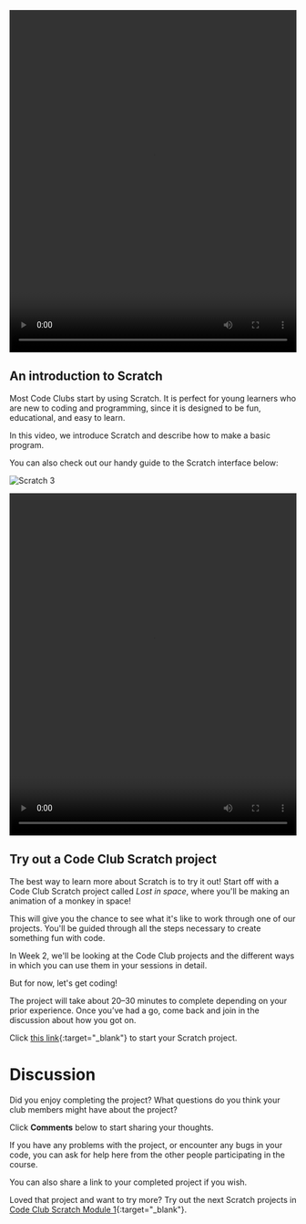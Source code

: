 <video width="100%" height="600" id="Introduction video" controls preload="metadata"
  source src="https://rpf-futurelearn.s3.eu-west-1.amazonaws.com/CC+vol+training+/step1_12+intro+to+scratch.mp4" type="video/mp4" >
  <track
    label="English"
    kind="subtitles"
    srclang="en"
    src="https://rpf-futurelearn.s3.eu-west-1.amazonaws.com/CC+vol+training+/1_11_Scratch_screen_cast.vtt"
    default />
  <track
    label="Francais"
    kind="subtitles"
    srclang="fr"
    src="https://rpf-futurelearn.s3.eu-west-1.amazonaws.com/CC+vol+training+/1_13_Scratch_screen_cast_French__France__reviewed.vtt" />
  <track
    label="Español"
    kind="subtitles"
    srclang="es"
    src="https://rpf-futurelearn.s3.eu-west-1.amazonaws.com/CC+vol+training+/1_13_Scratch_screen_cast_Spanish__Spain__reviewed.vtt" />
  <track
    label="Italiano"
    kind="subtitles"
    srclang="es"
    src="https://rpf-futurelearn.s3.eu-west-1.amazonaws.com/CC+vol+training+/1_13_Scratch_screen_cast_Italian_reviewed.vtt" />
  <track
    label="Portugues"
    kind="subtitles"
    srclang="pr"
    src="https://rpf-futurelearn.s3.eu-west-1.amazonaws.com/CC+vol+training+/1_13_Scratch_screen_cast_Portuguese__Brazil__reviewed.vtt" />
</video>

## An introduction to Scratch

Most Code Clubs start by using Scratch. It is perfect for young learners who are new to coding and programming, since it is designed to be fun, educational, and easy to learn.

In this video, we introduce Scratch and describe how to make a basic program.

You can also check out our handy guide to the Scratch interface below:

![Scratch 3](https://s3-eu-west-1.amazonaws.com/downloads.codeclub.org.uk/Scratch3InterfaceGuide.png)

<video width="100%" height="600" id="Introduction video" controls preload="metadata"
  source src="https://rpf-futurelearn.s3.eu-west-1.amazonaws.com/CC+vol+training+/step1_13+try+a+project.mp4" type="video/mp4">
  <track
    label="English"
    kind="subtitles"
    srclang="en"
    src="https://rpf-futurelearn.s3.eu-west-1.amazonaws.com/CC+vol+training+/1_11_Scratch_screen_cast.vtt"
    default />
  <track
    label="Francais"
    kind="subtitles"
    srclang="fr"
    src="https://rpf-futurelearn.s3.eu-west-1.amazonaws.com/CC+vol+training+/1_13_Scratch_screen_cast_French__France__reviewed.vtt" />
  <track
    label="Español"
    kind="subtitles"
    srclang="es"
    src="https://rpf-futurelearn.s3.eu-west-1.amazonaws.com/CC+vol+training+/1_13_Scratch_screen_cast_Spanish__Spain__reviewed.vtt" />
  <track
    label="Italiano"
    kind="subtitles"
    srclang="es"
    src="https://rpf-futurelearn.s3.eu-west-1.amazonaws.com/CC+vol+training+/1_13_Scratch_screen_cast_Italian_reviewed.vtt" />
  <track
    label="Portugues"
    kind="subtitles"
    srclang="pr"
    src="https://rpf-futurelearn.s3.eu-west-1.amazonaws.com/CC+vol+training+/1_13_Scratch_screen_cast_Portuguese__Brazil__reviewed.vtt" />
</video>

## Try out a Code Club Scratch project

The best way to learn more about Scratch is to try it out! Start off with a Code Club Scratch project called _Lost in space_, where you'll be making an animation of a monkey in space!

This will give you the chance to see what it's like to work through one of our projects. You'll be guided through all the steps necessary to create something fun with code.

In Week 2, we'll be looking at the Code Club projects and the different ways in which you can use them in your sessions in detail.

But for now, let's get coding!

The project will take about 20–30 minutes to complete depending on your prior experience. Once you’ve had a go, come back and join in the discussion about how you got on.

Click [this link](https://projects.raspberrypi.org/en/projects/lost-in-space){:target="_blank"} to start your Scratch project.

# Discussion

Did you enjoy completing the project? What questions do you think your club members might have about the project?

Click **Comments** below to start sharing your thoughts.

If you have any problems with the project, or encounter any bugs in your code, you can ask for help here from the other people participating in the course.

You can also share a link to your completed project if you wish.

Loved that project and want to try more? Try out the next Scratch projects in [Code Club Scratch Module 1](https://projects.raspberrypi.org/en/codeclub/scratch-module-1){:target="_blank"}. 
